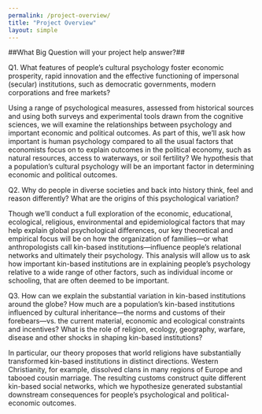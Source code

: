 ```yaml
---
permalink: /project-overview/
title: "Project Overview"
layout: simple
---
```


##What Big Question will your project help answer?##

Q1. What features of people’s cultural psychology foster economic prosperity, rapid innovation and the effective functioning of impersonal (secular) institutions, such as democratic governments, modern corporations and free markets?

Using a range of psychological measures, assessed from historical sources and using both surveys and experimental tools drawn from the cognitive sciences, we will examine the relationships between psychology and important economic and political outcomes. As part of this, we’ll ask how important is human psychology compared to all the usual factors that economists focus on to explain outcomes in the political economy, such as natural resources, access to waterways, or soil fertility? We hypothesis that a population’s cultural psychology will be an important factor in determining economic and political outcomes.

Q2. Why do people in diverse societies and back into history think, feel and reason differently? What are the origins of this psychological variation?

Though we’ll conduct a full exploration of the economic, educational, ecological, religious, environmental and epidemiological factors that may help explain global psychological differences, our key theoretical and empirical focus will be on how the organization of families—or what anthropologists call kin-based institutions—influence people’s relational networks and ultimately their psychology. This analysis will allow us to ask how important kin-based institutions are in explaining people’s psychology relative to a wide range of other factors, such as individual income or schooling, that are often deemed to be important.

Q3. How can we explain the substantial variation in kin-based institutions around the globe? How much are a population’s kin-based institutions influenced by cultural inheritance—the norms and customs of their forebears—vs. the current material, economic and ecological
constraints and incentives? What is the role of religion, ecology, geography, warfare, disease and other shocks in shaping kin-based institutions?

In particular, our theory proposes that world religions have substantially transformed kin-based institutions in distinct directions. Western Christianity, for example, dissolved clans in many regions of Europe and tabooed cousin marriage. The resulting customs construct quite
different kin-based social networks, which we hypothesize generated substantial downstream consequences for people’s psychological and political-economic outcomes.

